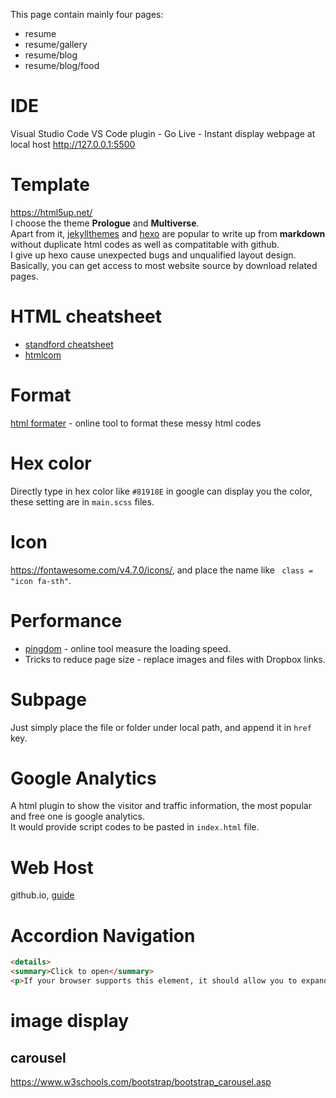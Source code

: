 This page contain mainly four pages: 
* resume
* resume/gallery
* resume/blog
* resume/blog/food





# IDE
Visual Studio Code
VS Code plugin - Go Live - Instant display webpage at local host http://127.0.0.1:5500

# Template
https://html5up.net/  
I choose the theme **Prologue** and **Multiverse**.  
Apart from it, [jekyllthemes](http://jekyllthemes.org/) and [hexo](https://hexo.io/themes/index.html) are popular to write up from **markdown** without duplicate html codes as well as compatitable with github.  
I give up hexo cause unexpected bugs and unqualified layout design.  
Basically, you can get access to most website source by download related pages.  



# HTML cheatsheet
* [standford cheatsheet](https://web.stanford.edu/group/csp/cs21/htmlcheatsheet.pdf)
* [htmlcom](https://htmlcheatsheet.com/)

# Format
[html formater](https://www.freeformatter.com/html-formatter.html) - online tool to format these messy html codes

# Hex color
Directly type in hex color like ```#81918E``` in google can display you the color, these setting are in  ```main.scss``` files.

# Icon
https://fontawesome.com/v4.7.0/icons/, and place the name like ``` class = "icon fa-sth"```.

# Performance
* [pingdom](https://tools.pingdom.com/)  - online tool measure the loading speed.  
* Tricks to reduce page size - replace images and files with Dropbox links.


# Subpage
Just simply place the file or folder under local path, and append it in ```href``` key.

# Google Analytics
A html plugin to show the visitor and traffic information, the most popular and free one is google analytics.  
It would provide script codes to be pasted in ```index.html``` file.

# Web Host
github.io, [guide](https://pages.github.com/)



# Accordion Navigation
``` html
<details>
<summary>Click to open</summary>
<p>If your browser supports this element, it should allow you to expand and collapse these details.</p></details>
```

# image display
## carousel
https://www.w3schools.com/bootstrap/bootstrap_carousel.asp